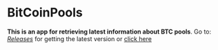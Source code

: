# BitCoinPools

**This is an app for retrieving latest information about BTC pools**. Go to: [*Releases*](https://github.com/Javinator9889/BitCoinPools/releases) for getting the latest version or [click here](https://goo.gl/5sqsNP)
